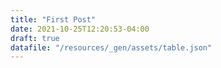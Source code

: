 ```yaml
---
title: "First Post"
date: 2021-10-25T12:20:53-04:00
draft: true
datafile: "/resources/_gen/assets/table.json"
---
```


